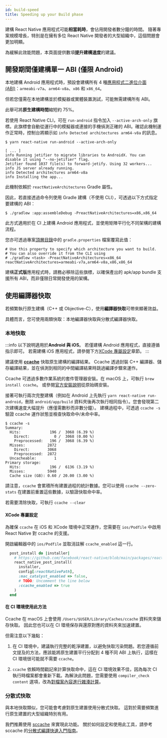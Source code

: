 ```yaml
---
id: build-speed
title: Speeding up your Build phase
---
```


建構 React Native 應用程式可能**相當耗時**，會佔用開發者數分鐘的時間。
隨著專案規模增長，特別是在擁有多位 React Native 開發者的大型組織中，這個問題會更加明顯。

為緩解此效能問題，本頁面提供數項**提升建構速度**的建議。

## 開發期間僅建構單一 ABI (僅限 Android)

本地建構 Android 應用程式時，預設會建構所有 4 種[應用程式二進位介面 (ABI)](https://developer.android.com/ndk/guides/abis)：`armeabi-v7a`、`arm64-v8a`、`x86` 和 `x86_64`。

但若您僅需在本地建構並於模擬器或實體裝置測試，可能無需建構所有 ABI。

此舉可將**原生建構時間**縮短約 75%。

若使用 React Native CLI，可在 `run-android` 指令加入 `--active-arch-only` 旗標。此旗標會自動從運行中的模擬器或連接的手機偵測正確的 ABI。確認此機制運作正常時，控制台將顯示如 `info Detected architectures arm64-v8a` 的訊息。

```
$ yarn react-native run-android --active-arch-only

[ ... ]
info Running jetifier to migrate libraries to AndroidX. You can disable it using "--no-jetifier" flag.
Jetifier found 1037 file(s) to forward-jetify. Using 32 workers...
info JS server already running.
info Detected architectures arm64-v8a
info Installing the app...
```

此機制依賴於 `reactNativeArchitectures` Gradle 屬性。

因此，若直接透過命令列使用 Gradle 建構（不使用 CLI），可透過以下方式指定要建構的 ABI：

```
$ ./gradlew :app:assembleDebug -PreactNativeArchitectures=x86,x86_64
```

此方式適用於在 CI 上建構 Android 應用程式，並使用矩陣平行化不同架構的建構流程。

您亦可透過專案[頂層目錄](https://github.com/facebook/react-native/blob/19cf70266eb8ca151aa0cc46ac4c09cb987b2ceb/template/android/gradle.properties#L30-L33)中的 `gradle.properties` 檔案覆寫此值：

```
# Use this property to specify which architecture you want to build.
# You can also override it from the CLI using
# ./gradlew <task> -PreactNativeArchitectures=x86_64
reactNativeArchitectures=armeabi-v7a,arm64-v8a,x86,x86_64
```

建構**正式版**應用程式時，請務必移除這些旗標，以確保產出的 apk/app bundle 支援所有 ABI，而非僅限日常開發使用的架構。

## 使用編譯器快取

若頻繁執行原生建構（C++ 或 Objective-C），使用**編譯器快取**可帶來顯著效益。

具體而言，您可使用兩類快取：本地編譯器快取與分散式編譯器快取。

### 本地快取

:::info
以下說明適用於**Android 與 iOS**。
若僅建構 Android 應用程式，直接遵循指示即可。
若需建構 iOS 應用程式，請參閱下方[XCode 專屬設定](#xcode-specific-setup)章節。
:::

建議使用 [**ccache**](https://ccache.dev/) 快取原生建構的編譯結果。
Ccache 透過封裝 C++ 編譯器、儲存編譯結果，並在偵測到相同的中間編譯結果時跳過編譯步驟來運作。

Ccache 可透過多數作業系統的套件管理器安裝。在 macOS 上，可執行 `brew install ccache`。
或參閱[官方安裝說明](https://github.com/ccache/ccache/blob/master/doc/INSTALL.md)從原始碼安裝。

接著可執行兩次完整建構（例如在 Android 上先執行 `yarn react-native run-android`，刪除 `android/app/build` 資料夾後再次執行相同指令）。您會發現第二次建構速度大幅提升（應僅需數秒而非數分鐘）。
建構過程中，可透過 `ccache -s` 驗證 ccache 運作狀態並檢查快取命中/未命中率。

```
$ ccache -s
Summary:
  Hits:             196 /  3068 (6.39 %)
    Direct:           0 /  3068 (0.00 %)
    Preprocessed:   196 /  3068 (6.39 %)
  Misses:          2872
    Direct:        3068
    Preprocessed:  2872
  Uncacheable:        1
Primary storage:
  Hits:             196 /  6136 (3.19 %)
  Misses:          5940
  Cache size (GB): 0.60 / 20.00 (3.00 %)
```

請注意，`ccache` 會累積所有建置過程的統計數據。您可以使用 `ccache --zero-stats` 在建置前重置這些數據，以驗證快取命中率。

若需要清除快取，可執行 `ccache --clear`

#### XCode 專屬設定

為確保 `ccache` 在 iOS 和 XCode 環境中正常運作，您需要在 `ios/Podfile` 中啟用 React Native 對 ccache 的支援。

開啟編輯器中的 `ios/Podfile` 並取消註解 `ccache_enabled` 這一行。

```ruby
  post_install do |installer|
    # https://github.com/facebook/react-native/blob/main/packages/react-native/scripts/react_native_pods.rb#L197-L202
    react_native_post_install(
      installer,
      config[:reactNativePath],
      :mac_catalyst_enabled => false,
      # TODO: Uncomment the line below
      :ccache_enabled => true
    )
  end
```

#### 在 CI 環境使用此方法

Ccache 在 macOS 上會使用 `/Users/$USER/Library/Caches/ccache` 資料夾來儲存快取。
因此您也可以在 CI 環境保存與還原對應的資料夾來加速建置。

但需注意以下幾點：

1. 在 CI 環境中，建議執行完整的乾淨建置，以避免快取污染問題。若您遵循前文提及的方法，應該能將原生建置平行分配到 4 種不同 ABI 上執行，這樣在 CI 環境很可能就不需要 `ccache`。

2. `ccache` 依賴時間戳記來計算快取命中，這在 CI 環境效果不佳，因為每次 CI 執行時檔案都會重新下載。為解決此問題，您需要使用 `compiler_check content` 選項，改為[對檔案內容進行雜湊計算](https://ccache.dev/manual/4.3.html)。

### 分散式快取

與本地快取類似，您可能會考慮對原生建置使用分散式快取。
這對於需要頻繁進行原生建置的大型組織特別有用。

我們推薦使用 [sccache](https://github.com/mozilla/sccache) 來實現此功能。
關於如何設定和使用此工具，請參考 sccache 的[分散式編譯快速入門指南](https://github.com/mozilla/sccache/blob/main/docs/DistributedQuickstart.md)。